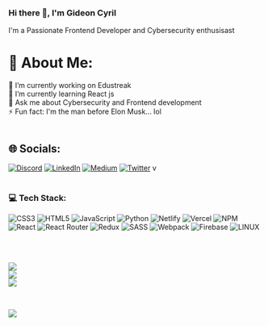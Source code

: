 ### Hi there 👋, I'm Gideon Cyril
 I'm a Passionate Frontend Developer and Cybersecurity enthusisast
 <br>
 

# 💫 About Me:
🔭 I’m currently working on Edustreak<br>🌱 I’m currently learning React js<br>💬 Ask me about Cybersecurity and Frontend development<br>⚡ Fun fact:  I'm the man before Elon Musk... lol
<br><br>

## 🌐 Socials:
[![Discord](https://img.shields.io/badge/Discord-%237289DA.svg?logo=discord&logoColor=white)](https://discord.gg/#Cyril4225) [![LinkedIn](https://img.shields.io/badge/LinkedIn-%230077B5.svg?logo=linkedin&logoColor=white)](https://linkedin.com/in/gideon-cyril-987829227) [![Medium](https://img.shields.io/badge/Medium-12100E?logo=medium&logoColor=white)](https://medium.com/@gideontech21) [![Twitter](https://img.shields.io/badge/Twitter-%231DA1F2.svg?logo=Twitter&logoColor=white)](https://twitter.com/only1_Gideon) 
v
<br><br>

### 💻 Tech Stack:
![CSS3](https://img.shields.io/badge/css3-%231572B6.svg?style=for-the-badge&logo=css3&logoColor=white) ![HTML5](https://img.shields.io/badge/html5-%23E34F26.svg?style=for-the-badge&logo=html5&logoColor=white) ![JavaScript](https://img.shields.io/badge/javascript-%23323330.svg?style=for-the-badge&logo=javascript&logoColor=%23F7DF1E) ![Python](https://img.shields.io/badge/python-3670A0?style=for-the-badge&logo=python&logoColor=ffdd54) ![Netlify](https://img.shields.io/badge/netlify-%23000000.svg?style=for-the-badge&logo=netlify&logoColor=#00C7B7) ![Vercel](https://img.shields.io/badge/vercel-%23000000.svg?style=for-the-badge&logo=vercel&logoColor=white) ![NPM](https://img.shields.io/badge/NPM-%23000000.svg?style=for-the-badge&logo=npm&logoColor=white) ![React](https://img.shields.io/badge/react-%2320232a.svg?style=for-the-badge&logo=react&logoColor=%2361DAFB) ![React Router](https://img.shields.io/badge/React_Router-CA4245?style=for-the-badge&logo=react-router&logoColor=white) ![Redux](https://img.shields.io/badge/redux-%23593d88.svg?style=for-the-badge&logo=redux&logoColor=white) ![SASS](https://img.shields.io/badge/SASS-hotpink.svg?style=for-the-badge&logo=SASS&logoColor=white) ![Webpack](https://img.shields.io/badge/webpack-%238DD6F9.svg?style=for-the-badge&logo=webpack&logoColor=black) ![Firebase](https://img.shields.io/badge/firebase-%23039BE5.svg?style=for-the-badge&logo=firebase) ![LINUX](https://img.shields.io/badge/Linux-FCC624?style=for-the-badge&logo=linux&logoColor=black)

<br><br>

![](https://github-readme-stats.vercel.app/api?username=IamUnike&theme=default&hide_border=false&include_all_commits=false&count_private=false)<br/>
![](https://github-readme-streak-stats.herokuapp.com/?user=IamUnike&theme=default&hide_border=false)<br/>
![](https://github-readme-stats.vercel.app/api/top-langs/?username=IamUnike&theme=default&hide_border=false&include_all_commits=false&count_private=false&layout=compact)

<br>

![](https://quotes-github-readme.vercel.app/api?type=horizontal&theme=radical)

<!-- Proudly created with GPRM ( https://gprm.itsvg.in ) -->
